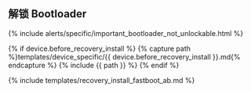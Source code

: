 ## 解锁 Bootloader

{% include alerts/specific/important_bootloader_not_unlockable.html %}

{% if device.before_recovery_install %}
{% capture path %}templates/device_specific/{{ device.before_recovery_install }}.md{% endcapture %}
{% include {{ path }} %}
{% endif %}

{% include templates/recovery_install_fastboot_ab.md %}
